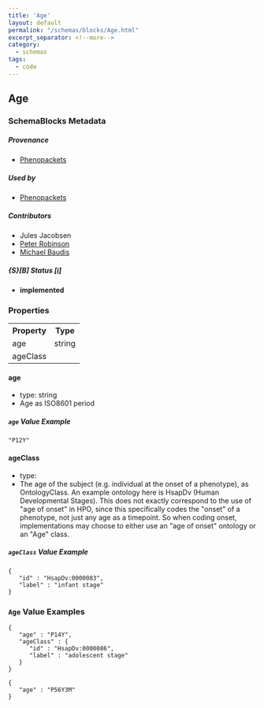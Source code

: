 ```yaml
---
title: 'Age'
layout: default
permalink: "/schemas/blocks/Age.html"
excerpt_separator: <!--more-->
category:
  - schemas
tags:
  - code
---
```


## Age

### SchemaBlocks Metadata

##### Provenance  

* [Phenopackets](https://github.com/phenopackets/phenopacket-schema/blob/master/docs/age.rst)  

##### Used by  

* [Phenopackets](https://github.com/phenopackets/phenopacket-schema/blob/master/docs/age.rst)  

##### Contributors  

* Jules Jacobsen  
* [Peter Robinson](https://orcid.org/0000-0002-0736-91998)  
* [Michael Baudis](https://orcid.org/0000-0002-9903-4248)  

##### {S}[B] Status  [[i]](https://schemablocks.org/about/sb-status-levels.html)

* __implemented__  

<!--more-->

### Properties

<table>
  <tr>
    <th>Property</th>
    <th>Type</th>
  </tr>
  <tr>
    <td>age</td>
    <td>string</td>
  </tr>
  <tr>
    <td>ageClass</td>
    <td></td>
  </tr>

</table>

    
#### age

* type: string
* Age as ISO8601 period

##### `age` Value Example  

```
"P12Y"
```
    
#### ageClass

* type: 
* The age of the subject (e.g. individual at the onset of a phenotype),
as OntologyClass. An example ontology here is HsapDv (Human
Developmental Stages).
This does not exactly correspond to the use of "age of onset" in HPO,
since this specifically codes the "onset" of a phenotype, not just any
age as a timepoint. So when coding onset, implementations may choose
to either use an "age of onset" ontology or an "Age" class.


##### `ageClass` Value Example  

```
{
   "id" : "HsapDv:0000083",
   "label" : "infant stage"
}
```

### `Age` Value Examples  

```
{
   "age" : "P14Y",
   "ageClass" : {
      "id" : "HsapDv:0000086",
      "label" : "adolescent stage"
   }
}
```
```
{
   "age" : "P56Y3M"
}
```

